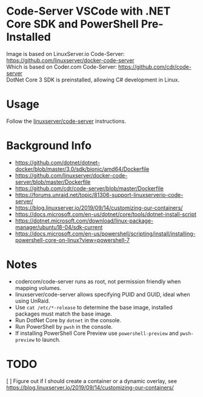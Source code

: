 # Code-Server VSCode with .NET Core SDK and PowerShell Pre-Installed
Image is based on LinuxServer.io Code-Server: https://github.com/linuxserver/docker-code-server  
Which is based on Coder.com Code-Server: https://github.com/cdr/code-server  
DotNet Core 3 SDK is preinstalled, allowing C# development in Linux.  

# Usage
Follow the [linuxserver/code-server](https://hub.docker.com/r/linuxserver/code-server) instructions.

# Background Info
- https://github.com/dotnet/dotnet-docker/blob/master/3.0/sdk/bionic/amd64/Dockerfile
- https://github.com/linuxserver/docker-code-server/blob/master/Dockerfile
- https://github.com/cdr/code-server/blob/master/Dockerfile
- https://forums.unraid.net/topic/81306-support-linuxserverio-code-server/
- https://blog.linuxserver.io/2019/09/14/customizing-our-containers/
- https://docs.microsoft.com/en-us/dotnet/core/tools/dotnet-install-script
- https://dotnet.microsoft.com/download/linux-package-manager/ubuntu18-04/sdk-current
- https://docs.microsoft.com/en-us/powershell/scripting/install/installing-powershell-core-on-linux?view=powershell-7

# Notes
- codercom/code-server runs as root, not permission friendly when mapping volumes.
- linuxserver/code-server allows specifying PUID and GUID, ideal when using UnRaid.
- Use `cat /etc/*-release` to determine the base image, installed packages must match the base image.
- Run DotNet Core by `dotnet` in the console.
- Run PowerShell by `pwsh` in the console.
- If installing PowerShell Core Preview use `powershell-preview` and `pwsh-preview` to launch.

# TODO
[ ] Figure out if I should create a container or a dynamic overlay, see https://blog.linuxserver.io/2019/09/14/customizing-our-containers/
